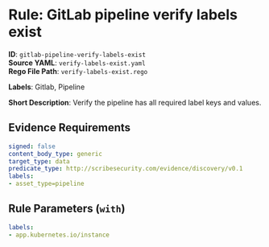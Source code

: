 # Rule: GitLab pipeline verify labels exist

**ID**: `gitlab-pipeline-verify-labels-exist`  
**Source YAML**: `verify-labels-exist.yaml`  
**Rego File Path**: `verify-labels-exist.rego`  

**Labels**: Gitlab, Pipeline

**Short Description**: Verify the pipeline has all required label keys and values.

## Evidence Requirements

```yaml
signed: false
content_body_type: generic
target_type: data
predicate_type: http://scribesecurity.com/evidence/discovery/v0.1
labels:
- asset_type=pipeline
```
## Rule Parameters (`with`)

```yaml
labels:
- app.kubernetes.io/instance
```

